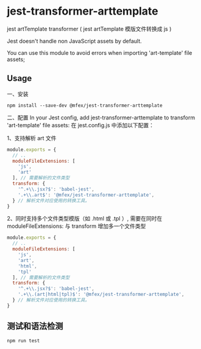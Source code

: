 
# jest-transformer-arttemplate

jest artTemplate transformer ( jest artTemplate 模版文件转换成 js )

Jest doesn't handle non JavaScript assets by default.

You can use this module to avoid errors when importing 'art-template' file assets;

## Usage

一、安装

```shell
npm install --save-dev @mfex/jest-transformer-arttemplate
```

二、配置
In your Jest config, add jest-transformer-arttemplate to transform 'art-template' file assets:
在 jest.config.js 中添加以下配置：

1、支持解析 art 文件
```js
module.exports = {
  // ..
  moduleFileExtensions: [
    'js',
    'art'
  ], // 需要解析的文件类型
  transform: {
    '^.+\\.jsx?$': 'babel-jest',
    '.+\\.art$': '@mfex/jest-transformer-arttemplate',
  } // 解析文件对应使用的转换工具。
}

```

2、同时支持多个文件类型模版（如 .html 或 .tpl ）, 需要在同时在 moduleFileExtensions: 与 transform  增加多一个文件类型 
```js
module.exports = {
  // ..
  moduleFileExtensions: [
    'js',
    'art',
    'html',
    'tpl'
  ], // 需要解析的文件类型
  transform: {
    '^.+\\.jsx?$': 'babel-jest',
    '.+\\.(art|html|tpl)$': '@mfex/jest-transformer-arttemplate',
  } // 解析文件对应使用的转换工具。
}

```

## 测试和语法检测
```bash
npm run test
```
